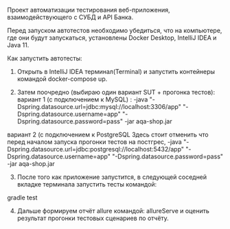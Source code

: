 Проект автоматизации тестирования веб-приложения, взаимодействующего с СУБД и API Банка.

Перед запуском автотестов необходимо убедиться, что на компьютере, где они будут запускаться, установлены Docker Desktop, IntelliJ IDEA и Java 11.

Как запустить автотесты:

1. Открыть в IntelliJ IDEA терминал(Terminal) и запустить контейнеры командой docker-compose up.

2. Затем поочредно (выбираю один вариант SUT + прогонка тестов):
вариант 1 (с подключением к MySQL) :
   -java "-Dspring.datasource.url=jdbc:mysql://localhost:3306/app" "-Dspring.datasource.username=app" "-Dspring.datasource.password=pass" -jar aqa-shop.jar

вариант 2 (с подключением к PostgreSQL
Здесь стоит отменить что перед началом запуска прогонки тестов
на постгрес, 
-java "-Dspring.datasource.url=jdbc:postgresql://localhost:5432/app" "-Dspring.datasource.username=app" "-Dspring.datasource.password=pass" -jar aqa-shop.jar


3. После того как приложение запустится, в следующей соседней вкладке терминала запустить тесты командой:

gradle test


4. Дальше формируем отчёт allure командой: allureServe и оценить результат прогонки тестовых сценариев по отчёту.
